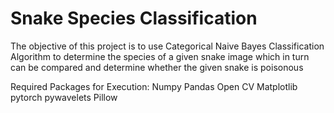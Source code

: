 # Snake Species Classification

The objective of this project is to use Categorical Naive Bayes Classification Algorithm to determine the species of a given snake image which in turn can be compared and determine whether the given snake is poisonous

Required Packages for Execution:
  Numpy
  Pandas
  Open CV
  Matplotlib
  pytorch
  pywavelets
  Pillow
